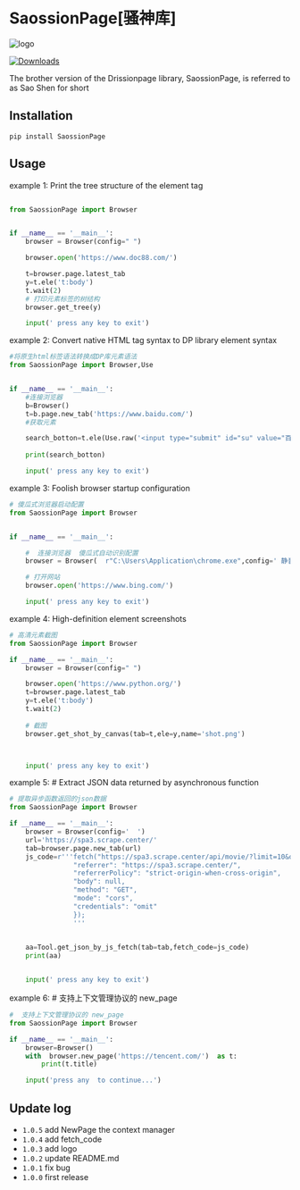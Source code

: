 # SaossionPage[骚神库]
![logo](https://wxhzhwxhzh.github.io/saossion_code_helper_online/img/saoshen2.png)

[![Downloads](https://static.pepy.tech/badge/SaossionPage)](https://pepy.tech/project/SaossionPage)

The brother version of the Drissionpage library, SaossionPage, is referred to as Sao Shen for short


## Installation

```
pip install SaossionPage
```



## Usage

 example 1:      Print the tree structure of the element tag


```python

from SaossionPage import Browser


if __name__ == '__main__':
    browser = Browser(config=" ")

    browser.open('https://www.doc88.com/')

    t=browser.page.latest_tab
    y=t.ele('t:body')
    t.wait(2)     
    # 打印元素标签的树结构
    browser.get_tree(y)  

    input(' press any key to exit')

```
example 2: Convert native HTML tag syntax to DP library element syntax


```python
#将原生html标签语法转换成DP库元素语法
from SaossionPage import Browser,Use


if __name__ == '__main__':
    #连接浏览器
    b=Browser()
    t=b.page.new_tab('https://www.baidu.com/')
    #获取元素

    search_botton=t.ele(Use.raw('<input type="submit" id="su" value="百度一下" class="bg s_btn">'))
    
    print(search_botton)

    input(' press any key to exit')

```

example 3: Foolish browser startup configuration


```python
# 傻瓜式浏览器启动配置
from SaossionPage import Browser


if __name__ == '__main__':

    #  连接浏览器  傻瓜式自动识别配置
    browser = Browser(  r"C:\Users\Application\chrome.exe",config=' 静音  无图 代理http://127.0.0.1:1080 ')

    # 打开网站 
    browser.open('https://www.bing.com/')    

    input(' press any key to exit')

```
example 4: High-definition element screenshots


```python
# 高清元素截图
from SaossionPage import Browser

if __name__ == '__main__':
    browser = Browser(config=" ")

    browser.open('https://www.python.org/')
    t=browser.page.latest_tab
    y=t.ele('t:body')
    t.wait(2)
     
    # 截图
    browser.get_shot_by_canvas(tab=t,ele=y,name='shot.png')     



    input(' press any key to exit')

```
example 5: # Extract JSON data returned by asynchronous function


```python
# 提取异步函数返回的json数据
from SaossionPage import Browser

if __name__ == '__main__':
    browser = Browser(config='  ')
    url='https://spa3.scrape.center/'
    tab=browser.page.new_tab(url) 
    js_code=r'''fetch("https://spa3.scrape.center/api/movie/?limit=10&offset=0", {
                "referrer": "https://spa3.scrape.center/",
                "referrerPolicy": "strict-origin-when-cross-origin",
                "body": null,
                "method": "GET",
                "mode": "cors",
                "credentials": "omit"
                });
                '''
    

    aa=Tool.get_json_by_js_fetch(tab=tab,fetch_code=js_code) 
    print(aa) 


    input(' press any key to exit')

```
example 6: #  支持上下文管理协议的 new_page



```python
#  支持上下文管理协议的 new_page
from SaossionPage import Browser

if __name__ == '__main__':
    browser=Browser()
    with  browser.new_page('https://tencent.com/')  as t:
        print(t.title)

    input('press any  to continue...')   

```



## Update log



- `1.0.5` add  NewPage the context manager
- `1.0.4` add  fetch_code
- `1.0.3` add  logo
- `1.0.2` update  README.md
- `1.0.1` fix bug
- `1.0.0` first release

